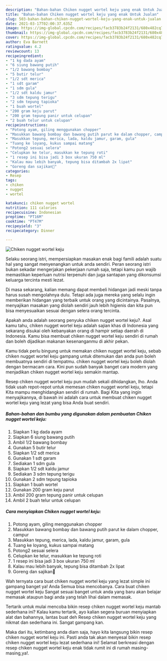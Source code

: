 ```yaml
---
description: "Bahan-bahan Chiken nugget wortel keju yang enak Untuk Jualan"
title: "Bahan-bahan Chiken nugget wortel keju yang enak Untuk Jualan"
slug: 503-bahan-bahan-chiken-nugget-wortel-keju-yang-enak-untuk-jualan
date: 2021-03-17T02:00:37.635Z
image: https://img-global.cpcdn.com/recipes/facb3783b24f2131/680x482cq70/chiken-nugget-wortel-keju-foto-resep-utama.jpg
thumbnail: https://img-global.cpcdn.com/recipes/facb3783b24f2131/680x482cq70/chiken-nugget-wortel-keju-foto-resep-utama.jpg
cover: https://img-global.cpcdn.com/recipes/facb3783b24f2131/680x482cq70/chiken-nugget-wortel-keju-foto-resep-utama.jpg
author: Eva Barnett
ratingvalue: 4.2
reviewcount: 13
recipeingredient:
- "1 kg dada ayam"
- "6 siung bawang putih"
- "1/2 bawang bombay"
- "5 butir telur"
- "1/2 sdt merica"
- "1 sdt garam"
- "1 sdm gula"
- "1/2 sdt kaldu jamur"
- "3 sdm tepung terigu"
- "2 sdm tepung tapioka"
- "1 buah wortel"
- "200 gram keju parut"
- "200 gram tepung panir untuk celupan"
- "2 buah telur untuk celupan"
recipeinstructions:
- "Potong ayam, giling menggunakan chopper"
- "Masukkan bawang bombay dan bawang putih parut ke dalam chopper, campur"
- "Masukkan tepung, merica, lada, kaldu jamur, garam, gula"
- "Tuang ke loyang, kukus sampai matang"
- "Potong2 sesuai selera"
- "Celupkan ke telur, masukkan ke tepung roti"
- "1 resep ini bisa jadi 3 box ukuran 750 ml"
- "Kalau mau lebih banyak, tepung bisa ditambah 2x lipat"
- "Goreng dan sajikan🧡"
categories:
- Resep
tags:
- chiken
- nugget
- wortel

katakunci: chiken nugget wortel 
nutrition: 111 calories
recipecuisine: Indonesian
preptime: "PT16M"
cooktime: "PT47M"
recipeyield: "3"
recipecategory: Dinner

---
```



![Chiken nugget wortel keju](https://img-global.cpcdn.com/recipes/facb3783b24f2131/680x482cq70/chiken-nugget-wortel-keju-foto-resep-utama.jpg)

Selaku seorang istri, mempersiapkan masakan enak bagi famili adalah suatu hal yang sangat menyenangkan untuk anda sendiri. Peran seorang istri bukan sekadar mengerjakan pekerjaan rumah saja, tetapi kamu pun wajib memastikan keperluan nutrisi terpenuhi dan juga santapan yang dikonsumsi keluarga tercinta mesti lezat.

Di masa  sekarang, kalian memang dapat membeli hidangan jadi meski tanpa harus susah mengolahnya dulu. Tetapi ada juga mereka yang selalu ingin memberikan hidangan yang terbaik untuk orang yang dicintainya. Pasalnya, menyajikan masakan yang diolah sendiri jauh lebih higienis dan kita pun bisa menyesuaikan sesuai dengan selera orang tercinta. 



Apakah anda adalah seorang penyuka chiken nugget wortel keju?. Asal kamu tahu, chiken nugget wortel keju adalah sajian khas di Indonesia yang sekarang disukai oleh kebanyakan orang di hampir setiap daerah di Indonesia. Kamu bisa membuat chiken nugget wortel keju sendiri di rumah dan boleh dijadikan makanan kesenanganmu di akhir pekan.

Kamu tidak perlu bingung untuk memakan chiken nugget wortel keju, sebab chiken nugget wortel keju gampang untuk ditemukan dan anda pun boleh membuatnya sendiri di tempatmu. chiken nugget wortel keju boleh diolah dengan bermacam cara. Kini pun sudah banyak banget cara modern yang menjadikan chiken nugget wortel keju semakin mantap.

Resep chiken nugget wortel keju pun mudah sekali dihidangkan, lho. Anda tidak usah repot-repot untuk memesan chiken nugget wortel keju, tetapi Kita mampu menghidangkan sendiri di rumah. Bagi Kita yang ingin menyajikannya, di bawah ini adalah cara untuk membuat chiken nugget wortel keju yang lezat yang bisa Anda buat sendiri.

<!--inarticleads1-->

##### Bahan-bahan dan bumbu yang digunakan dalam pembuatan Chiken nugget wortel keju:

1. Siapkan 1 kg dada ayam
1. Siapkan 6 siung bawang putih
1. Ambil 1/2 bawang bombay
1. Gunakan 5 butir telur
1. Siapkan 1/2 sdt merica
1. Gunakan 1 sdt garam
1. Sediakan 1 sdm gula
1. Siapkan 1/2 sdt kaldu jamur
1. Sediakan 3 sdm tepung terigu
1. Gunakan 2 sdm tepung tapioka
1. Siapkan 1 buah wortel
1. Gunakan 200 gram keju parut
1. Ambil 200 gram tepung panir untuk celupan
1. Ambil 2 buah telur untuk celupan




<!--inarticleads2-->

##### Cara menyiapkan Chiken nugget wortel keju:

1. Potong ayam, giling menggunakan chopper
1. Masukkan bawang bombay dan bawang putih parut ke dalam chopper, campur
1. Masukkan tepung, merica, lada, kaldu jamur, garam, gula
1. Tuang ke loyang, kukus sampai matang
1. Potong2 sesuai selera
1. Celupkan ke telur, masukkan ke tepung roti
1. 1 resep ini bisa jadi 3 box ukuran 750 ml
1. Kalau mau lebih banyak, tepung bisa ditambah 2x lipat
1. Goreng dan sajikan🧡




Wah ternyata cara buat chiken nugget wortel keju yang lezat simple ini gampang banget ya! Anda Semua bisa mencobanya. Cara buat chiken nugget wortel keju Sangat sesuai banget untuk anda yang baru akan belajar memasak ataupun bagi anda yang telah lihai dalam memasak.

Tertarik untuk mulai mencoba bikin resep chiken nugget wortel keju mantab sederhana ini? Kalau kamu tertarik, ayo kalian segera buruan menyiapkan alat dan bahannya, lantas buat deh Resep chiken nugget wortel keju yang nikmat dan sederhana ini. Sangat gampang kan. 

Maka dari itu, ketimbang anda diam saja, hayo kita langsung bikin resep chiken nugget wortel keju ini. Pasti anda tak akan menyesal bikin resep chiken nugget wortel keju lezat sederhana ini! Selamat berkreasi dengan resep chiken nugget wortel keju enak tidak rumit ini di rumah masing-masing,ya!.

